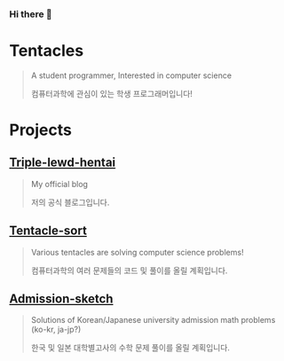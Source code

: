 ### Hi there 👋

<!--
**Triple-lewd-Hentai/Triple-lewd-Hentai** is a ✨ _special_ ✨ repository because its `README.md` (this file) appears on your GitHub profile.

Here are some ideas to get you started:

- 🔭 I’m currently working on ...
- 🌱 I’m currently learning ...
- 👯 I’m looking to collaborate on ...
- 🤔 I’m looking for help with ...
- 💬 Ask me about ...
- 📫 How to reach me: ...
- 😄 Pronouns: ...
- ⚡ Fun fact: ...
-->

# Tentacles

> A student programmer, Interested in computer science
>
>
> 컴퓨터과학에 관심이 있는 학생 프로그래머입니다!


# Projects

## [Triple-lewd-hentai](https://triple-lewd-hentai.github.io)

> My official blog
>
>
> 저의 공식 블로그입니다.


## [Tentacle-sort](https://github.com/Triple-lewd-Hentai/Tentacle-sort)

> Various tentacles are solving computer science problems!
>
>
> 컴퓨터과학의 여러 문제들의 코드 및 풀이를 올릴 계획입니다.


## [Admission-sketch](https://github.com/Triple-lewd-Hentai/admission_sketch)

> Solutions of Korean/Japanese university admission math problems (ko-kr, ja-jp?)
>
>
> 한국 및 일본 대학별고사의 수학 문제 풀이를 올릴 계획입니다.

